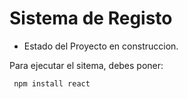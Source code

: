 <h1> Sistema de Registo</h1>

- Estado del Proyecto en construccion.
  
Para ejecutar el sitema, debes poner:

``` npm install react``` 
